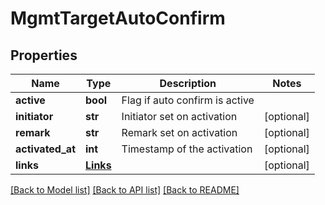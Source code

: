 # MgmtTargetAutoConfirm

## Properties
Name | Type | Description | Notes
------------ | ------------- | ------------- | -------------
**active** | **bool** | Flag if auto confirm is active | 
**initiator** | **str** | Initiator set on activation | [optional] 
**remark** | **str** | Remark set on activation | [optional] 
**activated_at** | **int** | Timestamp of the activation | [optional] 
**links** | [**Links**](Links.md) |  | [optional] 

[[Back to Model list]](../README.md#documentation-for-models) [[Back to API list]](../README.md#documentation-for-api-endpoints) [[Back to README]](../README.md)

